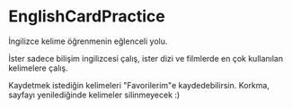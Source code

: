 # EnglishCardPractice

İngilizce kelime öğrenmenin eğlenceli yolu.

İster sadece bilişim ingilizcesi çalış, ister dizi ve filmlerde en çok kullanılan kelimelere çalış.

Kaydetmek istediğin kelimeleri "Favorilerim"e kaydedebilirsin.
Korkma, sayfayı yenilediğinde kelimeler silinmeyecek :)
